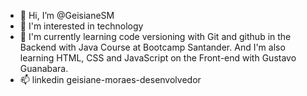 - 👋 Hi, I’m @GeisianeSM
- 👀 I'm interested in technology
- 🌱 I'm currently learning code versioning with Git and github in the Backend with Java Course at Bootcamp Santander. And I'm also learning HTML, CSS and JavaScript on the Front-end with Gustavo Guanabara.
- 📫 linkedin  geisiane-moraes-desenvolvedor

<!---
GeisianeSM/GeisianeSM is a ✨ special ✨ repository because its `README.md` (this file) appears on your GitHub profile.
You can click the Preview link to take a look at your changes.
--->
